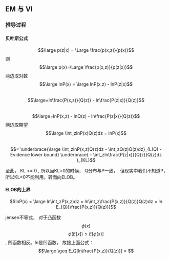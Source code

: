 ## EM 与 VI
### 推导过程
#### 贝叶斯公式
$$\large p(z|x) = \Large \frac{p(x,z)}{p(x)}$$ 
则 $$\large p(x)=\Large \frac{p(x,z)}{p(z|x)}$$
两边取对数
$$\large lnP(x) = \large lnP(x,z) - lnP(z|x)$$
&ensp;&ensp;&ensp;&ensp;&ensp;&ensp;&ensp;&ensp;$$\large=ln\frac{P(x,z)}{Q(z)} - ln\frac{P(z|x)}{Q(z)}$$
&ensp;&ensp;&ensp;&ensp;&ensp;&ensp;&ensp;&ensp;$$\large=lnP(x,z) - lnQ(z) - ln\frac{P(z|x)}{Q(z)}$$
两边取期望
$$\large \int_zlnP(x)Q(z)dz = lnP(x)$$
&ensp;&ensp;&ensp;&ensp;&ensp;&ensp;&ensp;&ensp;$$= \underbrace{\large \int_zlnP(x,z)Q(z)dz - \int_zQ(z)Q(z)dz}_{L(Q) - Evidence lower bound} \underbrace{ - \int_zln\frac{P(z|x)}{Q(z)}Q(z)dz }_{KL}$$

至此， KL >= 0 , 所以当KL=0的时候， Q分布与P一致，　但现实中我们不知道P，　所以KL=0不能利用。转而向ELOB。

#### ELOB的上界
$$lnP(x) = \large ln\int_zP(x,z)dz = ln\int_z\frac{P(x,z)}{Q(z)}Q(z)dz = ln E_{Q}[\frac{P(x,z)}{Q(z)}]$$

jensen不等式， 对于凸函数$$\phi(x)$$
$$\phi(E[x]) \leq E[\phi(x)]$$ , 凹函数相反。ln是凹函数， 故接上面公式：
$$\large \geq E_Q[ln\frac{P(x,z)}{Q(z)}] =  $$ 




